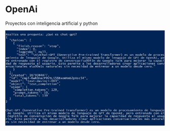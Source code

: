 # OpenAi
Proyectos con inteligencia artificial y python


![files/example.JPG](https://github.com/G0NAY/OpenAi/blob/aac84836b472f1f04e541ff84608168b2c211514/files/example.JPG)
